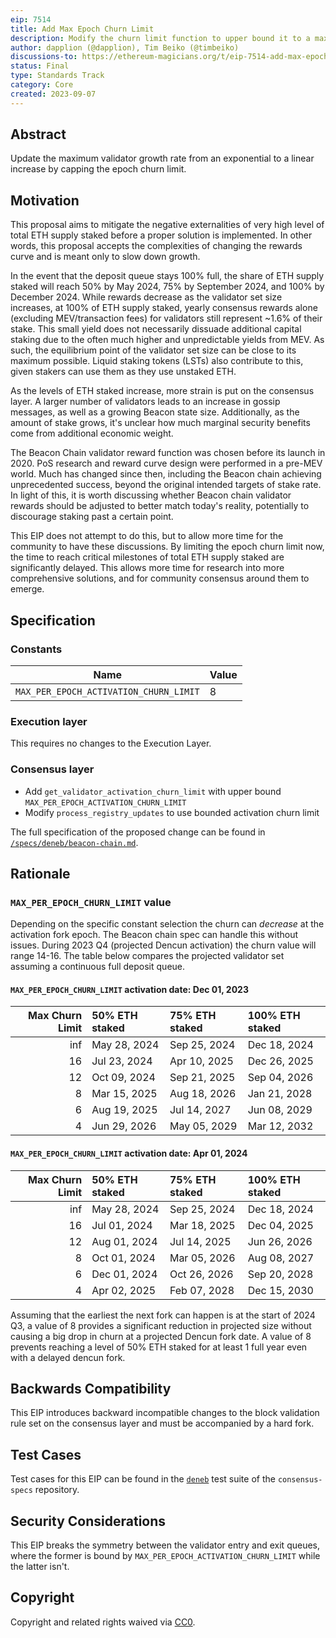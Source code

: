 ```yaml
---
eip: 7514
title: Add Max Epoch Churn Limit
description: Modify the churn limit function to upper bound it to a max value
author: dapplion (@dapplion), Tim Beiko (@timbeiko)
discussions-to: https://ethereum-magicians.org/t/eip-7514-add-max-epoch-churn-limit/15709
status: Final
type: Standards Track
category: Core
created: 2023-09-07
---
```


## Abstract

Update the maximum validator growth rate from an exponential to a linear increase by capping the epoch churn limit.

## Motivation

This proposal aims to mitigate the negative externalities of very high level of total ETH supply staked before a proper solution is implemented. In other words, this proposal accepts the complexities of changing the rewards curve and is meant only to slow down growth. 

In the event that the deposit queue stays 100% full, the share of ETH supply staked will reach 50% by May 2024, 75% by September 2024, and 100% by December 2024. While rewards decrease as the validator set size increases, at 100% of ETH supply staked, yearly consensus rewards alone (excluding MEV/transaction fees) for validators still represent ~1.6% of their stake. This small yield does not necessarily dissuade additional capital staking due to the often much higher and unpredictable yields from MEV. As such, the equilibrium point of the validator set size can be close to its maximum possible. Liquid staking tokens (LSTs) also contribute to this, given stakers can use them as they use unstaked ETH. 

As the levels of ETH staked increase, more strain is put on the consensus layer. A larger number of validators leads to an increase in gossip messages, as well as a growing Beacon state size. Additionally, as the amount of stake grows, it's unclear how much marginal security benefits come from additional economic weight. 

The Beacon Chain validator reward function was chosen before its launch in 2020. PoS research and reward curve design were performed in a pre-MEV world. Much has changed since then, including the Beacon chain achieving unprecedented success, beyond the original intended targets of stake rate. In light of this, it is worth discussing whether Beacon chain validator rewards should be adjusted to better match today's reality, potentially to discourage staking past a certain point. 

This EIP does not attempt to do this, but to allow more time for the community to have these discussions. By limiting the epoch churn limit now, the time to reach critical milestones of total ETH supply staked are significantly delayed. This allows more time for research into more comprehensive solutions, and for community consensus around them to emerge.

## Specification

### Constants

| Name | Value |
| ---- | ----- |
| `MAX_PER_EPOCH_ACTIVATION_CHURN_LIMIT` | 8 |

### Execution layer

This requires no changes to the Execution Layer.

### Consensus layer

- Add `get_validator_activation_churn_limit` with upper bound `MAX_PER_EPOCH_ACTIVATION_CHURN_LIMIT`
- Modify `process_registry_updates` to use bounded activation churn limit

The full specification of the proposed change can be found in [`/specs/deneb/beacon-chain.md`](https://github.com/ethereum/consensus-specs/blob/69d34dc4ee3d026ca437d1b6875b218e8aaf3a5c/specs/deneb/beacon-chain.md).

## Rationale

### `MAX_PER_EPOCH_CHURN_LIMIT` value

Depending on the specific constant selection the churn can _decrease_ at the activation fork epoch. The Beacon chain spec can handle this without issues. During 2023 Q4 (projected Dencun activation) the churn value will range 14-16. The table below compares the projected validator set assuming a continuous full deposit queue.

#### `MAX_PER_EPOCH_CHURN_LIMIT` activation date: Dec 01, 2023

|   Max Churn Limit | 50% ETH staked   | 75% ETH staked   | 100% ETH staked   |
|------------------:|:-----------------|:-----------------|:------------------|
|               inf | May 28, 2024     | Sep 25, 2024     | Dec 18, 2024      |
|                16 | Jul 23, 2024     | Apr 10, 2025     | Dec 26, 2025      |
|                12 | Oct 09, 2024     | Sep 21, 2025     | Sep 04, 2026      |
|                 8 | Mar 15, 2025     | Aug 18, 2026     | Jan 21, 2028      |
|                 6 | Aug 19, 2025     | Jul 14, 2027     | Jun 08, 2029      |
|                 4 | Jun 29, 2026     | May 05, 2029     | Mar 12, 2032      |

#### `MAX_PER_EPOCH_CHURN_LIMIT` activation date: Apr 01, 2024

|   Max Churn Limit | 50% ETH staked   | 75% ETH staked   | 100% ETH staked   |
|------------------:|:-----------------|:-----------------|:------------------|
|               inf | May 28, 2024     | Sep 25, 2024     | Dec 18, 2024      |
|                16 | Jul 01, 2024     | Mar 18, 2025     | Dec 04, 2025      |
|                12 | Aug 01, 2024     | Jul 14, 2025     | Jun 26, 2026      |
|                 8 | Oct 01, 2024     | Mar 05, 2026     | Aug 08, 2027      |
|                 6 | Dec 01, 2024     | Oct 26, 2026     | Sep 20, 2028      |
|                 4 | Apr 02, 2025     | Feb 07, 2028     | Dec 15, 2030      |

Assuming that the earliest the next fork can happen is at the start of 2024 Q3, a value of 8 provides a significant reduction in projected size without causing a big drop in churn at a projected Dencun fork date. A value of 8 prevents reaching a level of 50% ETH staked for at least 1 full year even with a delayed dencun fork.

## Backwards Compatibility

This EIP introduces backward incompatible changes to the block validation rule set on the consensus layer and must be accompanied by a hard fork.

## Test Cases 

Test cases for this EIP can be found in the [`deneb`](https://github.com/ethereum/consensus-specs/tree/2297c09b7e457a13f7b2261a28cb45777be82f83/tests/core/pyspec/eth2spec/test/deneb) test suite of the `consensus-specs` repository. 

## Security Considerations

This EIP breaks the symmetry between the validator entry and exit queues, where the former is bound by `MAX_PER_EPOCH_ACTIVATION_CHURN_LIMIT` while the latter isn't. 

## Copyright

Copyright and related rights waived via [CC0](/LICENSE.md).

